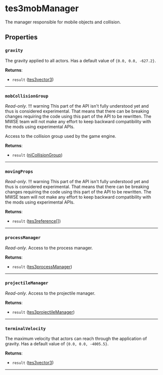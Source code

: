 # tes3mobManager
<div class="search_terms" style="display: none">tes3mobmanager, mobmanager</div>

<!---
	This file is autogenerated. Do not edit this file manually. Your changes will be ignored.
	More information: https://github.com/MWSE/MWSE/tree/master/docs
-->

The manager responsible for mobile objects and collision.

## Properties

### `gravity`
<div class="search_terms" style="display: none">gravity</div>

The gravity applied to all actors. Has a default value of `{0.0, 0.0, -627.2}`.

**Returns**:

* `result` ([tes3vector3](../../types/tes3vector3))

***

### `mobCollisionGroup`
<div class="search_terms" style="display: none">mobcollisiongroup</div>

*Read-only*. !!! warning
	This part of the API isn't fully understood yet and thus is considered experimental. That means that there can be breaking changes requiring the code using this part of the API to be rewritten. The MWSE team will not make any effort to keep backward compatibility with the mods using experimental APIs.

 Access to the collision group used by the game engine.

**Returns**:

* `result` ([niCollisionGroup](../../types/niCollisionGroup))

***

### `movingProps`
<div class="search_terms" style="display: none">movingprops</div>

*Read-only*. !!! warning
	This part of the API isn't fully understood yet and thus is considered experimental. That means that there can be breaking changes requiring the code using this part of the API to be rewritten. The MWSE team will not make any effort to keep backward compatibility with the mods using experimental APIs.

 

**Returns**:

* `result` ([tes3reference](../../types/tes3reference)[])

***

### `processManager`
<div class="search_terms" style="display: none">processmanager</div>

*Read-only*. Access to the process manager.

**Returns**:

* `result` ([tes3processManager](../../types/tes3processManager))

***

### `projectileManager`
<div class="search_terms" style="display: none">projectilemanager</div>

*Read-only*. Access to the projectile manager.

**Returns**:

* `result` ([tes3projectileManager](../../types/tes3projectileManager))

***

### `terminalVelocity`
<div class="search_terms" style="display: none">terminalvelocity</div>

The maximum velocity that actors can reach through the application of gravity. Has a default value of `{0.0, 0.0, -4005.5}`.

**Returns**:

* `result` ([tes3vector3](../../types/tes3vector3))

***

